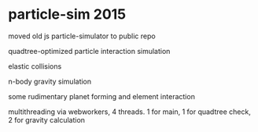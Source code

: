 # particle-sim 2015
moved old js particle-simulator to public repo


quadtree-optimized particle interaction simulation

elastic collisions

n-body gravity simulation

some rudimentary planet forming and element interaction

multithreading via webworkers, 4 threads. 1 for main, 1 for quadtree check, 2 for gravity calculation

